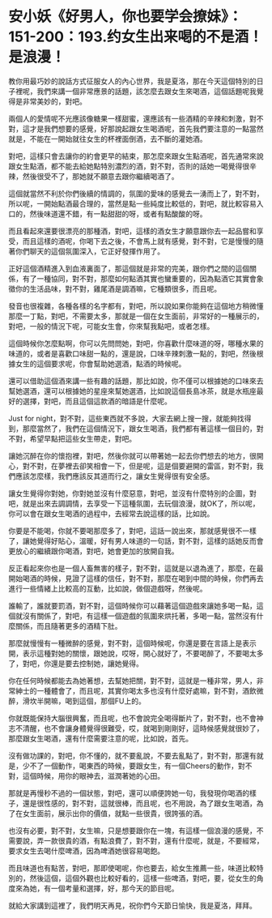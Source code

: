 # 安小妖《好男人，你也要学会撩妹》：151-200：193.约女生出来喝的不是酒！是浪漫！

教你用最巧妙的說話方式征服女人的內心世界，我是夏洛，那在今天這個特別的日子裡呢，我們來講一個非常應景的話題，該怎麼去跟女生來喝酒，這個話題呢我覺得是非常美妙的，對吧。

兩個人的愛情呢不光應該像糖果一樣甜蜜，還應該有一些酒精的辛辣和刺激，對不對，這才是我們想要的感覺，好那說起跟女生喝酒呢，首先我們要注意的一點當然就是，不能在一開始就往女生的杯裡面倒酒，去不斷的灌她酒。

對吧，這樣只會去讓你的約會更早的結束，那怎麼來跟女生點酒呢，首先通常來說跟女生點酒，都不能去給她點特別濃烈的酒，對不對，否則的話她一喝覺得很辛辣，然後很受不了，那她就不願意去跟你繼續喝酒了。

這個就當然不利於你們後續的情調的，氛圍的愛味的感覺去一湧而上了，對不對，所以呢，一開始點酒最合理的，當然是點一些純度比較低的，對吧，就比較容易入口的，然後味道還不錯，有一點甜甜的呀，或者有點酸酸的呀。

而且看起來還要很漂亮的那種酒，對吧，這樣的酒女生才願意跟你去一起品嘗和享受，而且這樣的酒呢，你喝下去之後，不會馬上就有感覺，對不對，它是慢慢的隨著你們聊天的這個氛圍深入，它正好發揮作用了。

正好這個酒精進入到血液裏面了，那這個就是非常的完美，跟你們之間的這個關係，有了一種協同，對不對，那麼如何點酒其實也蠻重要的，因為點酒它其實會象徵你的生活品味，對不對，雞尾酒是調酒嘛，它種類很多，而且呢。

發音也很複雜，各種各樣的名字都有，對吧，所以說如果你能夠在這個地方稍微懂那麼一丁點，對吧，不需要太多，那就是一個在女生面前，非常好的一種展示的，對吧，一般的情況下呢，可能女生會，你來幫我點吧，或者怎樣。

這個時候你怎麼點啊，你可以先問問她，對吧，你喜歡什麼味道的呀，哪種水果的味道的，或者是喜歡口味甜一點的，還是說，口味辛辣刺激一點的，對吧，然後根據女生的這個要求呢，你會幫助她選酒，點酒的時候呢。

還可以借助這個酒來講一些有趣的話題，那比如說，你不僅可以根據她的口味來去幫她選酒，還可以根據她的星座來幫她選酒，比如說這個長島冰茶，就是水瓶座最好的選擇，對吧，而且這個這款酒的暗語是什麼呢。

Just for night，對不對，這些東西就不多說，大家去網上搜一搜，就能夠找得到，那麼當然了，我們在這個情況下，跟女生喝酒，我們都有著這樣一個目的，對不對，希望早點把這些女生帶走，對吧。

讓她沉醉在你的懷抱裡，對吧，然後你就可以帶著她一起去你們想去的地方，很開心，對不對，在夢裡去卻笑相會一下，但是呢，這是個要避開的雷區，對不對，我們應該怎麼樣，我們應該反其道而行之，讓女生覺得很有安全感。

讓女生覺得你對她，你對她並沒有什麼惡意，對吧，並沒有什麼特別的企圖，對吧，就是出來去調調情，去享受一下這種氛圍，去玩個浪漫，就OK了，所以呢，你可以會在跟女生喝酒的過程中，去經常去說這樣的話，比如說。

你要是不能喝，你就不要喝那麼多了，對吧，這話一說出來，那就感覺很不一樣了，讓她覺得好貼心，溫暖，好有男人味道的一句話，對不對，這樣的話她反而會更放心的繼續跟你喝酒，對吧，她會更加的放開自我。

反正看起來你也是一個人畜無害的樣子，對不對，這就是以退為進了，那麼，在最開始喝酒的時候，見證了這樣的信任，對不對，那麼在喝到中間的時候，你們再去進行一些情緒上比較高的互動，比如說，做個遊戲呀，然後呢。

誰輸了，誰就要罰酒，對不對，這個時候你可以藉著這個遊戲來讓她多喝一點，這個就沒有關係了，對吧，有這樣一個遊戲的氛圍來烘托著，多喝一點，當然沒有什麼關係，而且隨著更多的酒精下肚。

那麼就慢慢有一種微醉的感覺，對不對，這個時候呢，你還是要在言語上是表示開，表示這種對她的關懷，跟她說，哎呀，開心就好了，不要喝醉了，不要喝太多了，對吧，你還是要去控制她，讓她覺得。

你在任何時候都能去為她著想，去幫她把關，對不對，這就是一種非常，男人，非常紳士的一種體會了，而且呢，其實你喝太多也沒有什麼好處嘛，對不對，酒飲微醉，滑坎半開嘛，喝到這個，那個FU上的。

你就既能保持大腦很興奮，而且呢，也不會說完全喝得斷片了，對不對，也不會神志不清醒，也不會讓身體覺得很難受，哎，就喝到剛剛好，這時候感覺就很妙了，那麼跟女生喝酒，還有什麼需要注意的呢，比如說，首先。

沒有做功課的，對吧，你不懂的，就不要亂說，不要去亂點了，對不對，那還有就是，少不了一個動作，喝東西的時候，要跟女生，有一個Cheers的動作，對不對，這個時候，用你的眼神去，滋潤著她的心田。

那就是再慢秒不過的一個狀態，對吧，還可以順便誇她一句，我發現你喝酒的樣子，還是很性感的，對不對，這就很棒，而且呢，也不用說，為了跟女生喝酒，為了在女生面前，展示出你的價值，就點一些很貴，很誇張的酒。

也沒有必要，對不對，女生嘛，只是想要跟你在一塊，有這樣一個浪漫的感覺，不需要說，弄一款很貴的酒，有點浪費了，對不對，還有什麼呢，就是，不要經常，要求女生去喝什麼啤酒，因為啤酒她很容易喝飽。

而且味道也有點苦，對吧，那即使喝呢，你也要去，給女生推薦一些，味道比較特別的，然後這個，這個外觀也比較好看的，這樣一些啤酒，對吧，要，從女生的角度來為她，有一個考量和選擇，好，那今天的節目呢。

就給大家講到這裡了，我們明天再見，祝你們今天節日愉快，我是夏洛，拜拜。